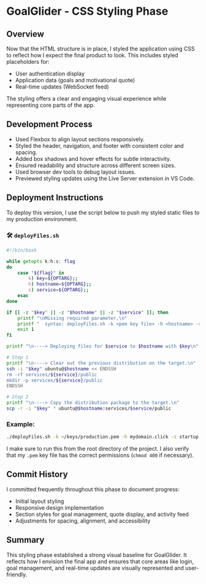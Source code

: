# GoalGlider - CSS Styling Phase

## Overview

Now that the HTML structure is in place, I styled the application using CSS to reflect how I expect the final product to look. This includes styled placeholders for:
- User authentication display
- Application data (goals and motivational quote)
- Real-time updates (WebSocket feed)

The styling offers a clear and engaging visual experience while representing core parts of the app.

## Development Process

- Used Flexbox to align layout sections responsively.
- Styled the header, navigation, and footer with consistent color and spacing.
- Added box shadows and hover effects for subtle interactivity.
- Ensured readability and structure across different screen sizes.
- Used browser dev tools to debug layout issues.
- Previewed styling updates using the Live Server extension in VS Code.

## Deployment Instructions

To deploy this version, I use the script below to push my styled static files to my production environment.

### 🛠️ `deployFiles.sh`
```bash
#!/bin/bash

while getopts k:h:s: flag
do
    case "${flag}" in
        k) key=${OPTARG};;
        h) hostname=${OPTARG};;
        s) service=${OPTARG};;
    esac
done

if [[ -z "$key" || -z "$hostname" || -z "$service" ]]; then
    printf "\nMissing required parameter.\n"
    printf "  syntax: deployFiles.sh -k <pem key file> -h <hostname> -s <service>\n\n"
    exit 1
fi

printf "\n----> Deploying files for $service to $hostname with $key\n"

# Step 1
printf "\n----> Clear out the previous distribution on the target.\n"
ssh -i "$key" ubuntu@$hostname << ENDSSH
rm -rf services/${service}/public
mkdir -p services/${service}/public
ENDSSH

# Step 2
printf "\n----> Copy the distribution package to the target.\n"
scp -r -i "$key" * ubuntu@$hostname:services/$service/public
```

### Example:
```bash
./deployFiles.sh -k ~/keys/production.pem -h mydomain.click -s startup
```

I make sure to run this from the root directory of the project. I also verify that my `.pem` key file has the correct permissions (`chmod 400` if necessary).

## Commit History

I committed frequently throughout this phase to document progress:
- Initial layout styling
- Responsive design implementation
- Section styles for goal management, quote display, and activity feed
- Adjustments for spacing, alignment, and accessibility

## Summary

This styling phase established a strong visual baseline for GoalGlider. It reflects how I envision the final app and ensures that core areas like login, goal management, and real-time updates are visually represented and user-friendly.

